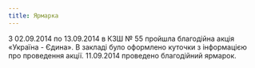 ```yaml
---
title: Ярмарка
---
```


З 02.09.2014 по 13.09.2014 в КЗШ № 55 пройшла благодійна акція «Україна - Єдина». В закладі було оформлено куточки з інформацією про проведення акції. 11.09.2014 проведено благодійний ярмарок.

<slideshow id="_/72157647249551860" />
